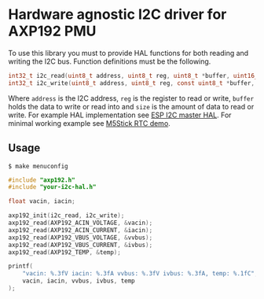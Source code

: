 # Hardware agnostic I2C driver for AXP192 PMU

To use this library you must to provide HAL functions for both reading and writing the I2C bus. Function definitions must be the following.

```c
int32_t i2c_read(uint8_t address, uint8_t reg, uint8_t *buffer, uint16_t size);
int32_t i2c_write(uint8_t address, uint8_t reg, const uint8_t *buffer, uint16_t size);
```

Where `address` is the I2C address, `reg` is the register to read or write, `buffer` holds the data to write or read into and `size` is the amount of data to read or write. For example HAL implementation see [ESP I2C master HAL](https://github.com/tuupola/esp_i2c_hal). For minimal working example see [M5Stick RTC demo](https://github.com/tuupola/esp-examples/tree/master/017-m5stick-rtc).

## Usage

```
$ make menuconfig
```

```c
#include "axp192.h"
#include "your-i2c-hal.h"

float vacin, iacin;

axp192_init(i2c_read, i2c_write);
axp192_read(AXP192_ACIN_VOLTAGE, &vacin);
axp192_read(AXP192_ACIN_CURRENT, &iacin);
axp192_read(AXP192_VBUS_VOLTAGE, &vvbus);
axp192_read(AXP192_VBUS_CURRENT, &ivbus);
axp192_read(AXP192_TEMP, &temp);

printf(
    "vacin: %.3fV iacin: %.3fA vvbus: %.3fV ivbus: %.3fA, temp: %.1fC",
    vacin, iacin, vvbus, ivbus, temp
);
```